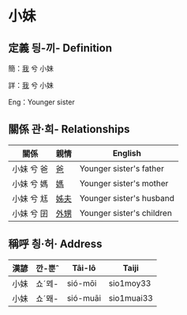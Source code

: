# 小妹
## 定義 딍-끼- Definition
簡：[我](member1.md) 兮 小妹

詳：[我](member1.md) 兮 小妹

Eng：Younger sister

## 關係 관·희- Relationships

關係 | 親情 | English
--- | --- | --- 
小妹 兮 爸 | [爸](member2.md) | Younger sister's father
小妹 兮 媽 | [媽](member3.md) | Younger sister's mother
小妹 兮 尪 | [姊夫](member23.md) | Younger sister's husband
小妹 兮 囝 | [外甥](member25.md) | Younger sister's children


## 稱呼 칑·허· Address

漢諺 | 깐-뿐ˆ | Tâi-lô | Taiji
--- | --- | --- | --- 
小妹 | 쇼ˊᄆᆀ- | sió-mōi | sio1moy33 
小妹 | 쇼ˊ뫠- | sió-muāi | sio1muai33 
